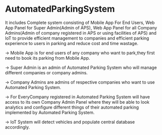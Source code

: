 # AutomatedParkingSystem
It includes Complete system consisting of Mobile App For End Users, Web App Panel for Super Admin(Admin of APS), Web App Panel for all Company Admins(Admin of company registered in APS or using facilities of APS) and IoT to provide efficient management to companies and efficient parking experience to users in parking and reduce cost and time wastage.      
  
-> Mobile App is for end users of any company who want to park,they first need to book its parking from Mobile App.  
  
-> Super Admin is an admin of Automated Parking System who will manage different companies or company admins.  
  
-> Company Admins are admins of respective companies who want to use Automated Parking System.  
  
-> For EveryCompany registered in Automated Parking System will have access to its own Company Admin Panel where they will be able to look analytics and configure different things of their automated parking implemented by Automated Parking System.  
  
-> IoT System will detect vehicles and populate central database accordingly.
